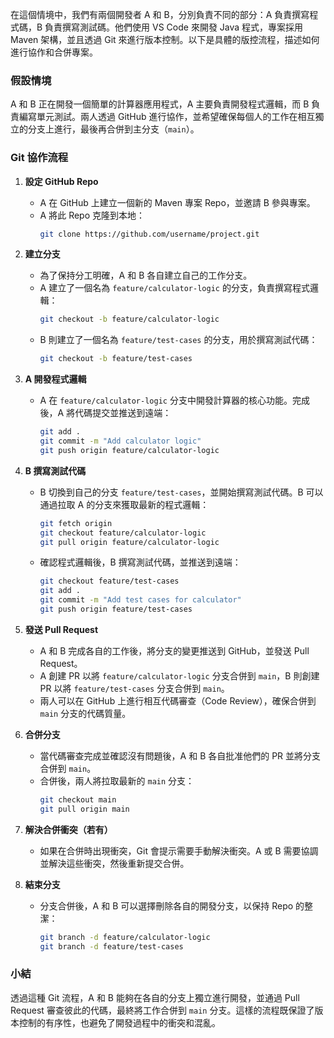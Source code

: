 在這個情境中，我們有兩個開發者 A 和 B，分別負責不同的部分：A 負責撰寫程式碼，B 負責撰寫測試碼。他們使用 VS Code 來開發 Java 程式，專案採用 Maven 架構，並且透過 Git 來進行版本控制。以下是具體的版控流程，描述如何進行協作和合併專案。

### 假設情境

A 和 B 正在開發一個簡單的計算器應用程式，A 主要負責開發程式邏輯，而 B 負責編寫單元測試。兩人透過 GitHub 進行協作，並希望確保每個人的工作在相互獨立的分支上進行，最後再合併到主分支（`main`）。

### Git 協作流程

1. **設定 GitHub Repo**
   - A 在 GitHub 上建立一個新的 Maven 專案 Repo，並邀請 B 參與專案。
   - A 將此 Repo 克隆到本地：  
     ```bash
     git clone https://github.com/username/project.git
     ```

2. **建立分支**
   - 為了保持分工明確，A 和 B 各自建立自己的工作分支。
   - A 建立了一個名為 `feature/calculator-logic` 的分支，負責撰寫程式邏輯：  
     ```bash
     git checkout -b feature/calculator-logic
     ```
   - B 則建立了一個名為 `feature/test-cases` 的分支，用於撰寫測試代碼：  
     ```bash
     git checkout -b feature/test-cases
     ```

3. **A 開發程式邏輯**
   - A 在 `feature/calculator-logic` 分支中開發計算器的核心功能。完成後，A 將代碼提交並推送到遠端：  
     ```bash
     git add .
     git commit -m "Add calculator logic"
     git push origin feature/calculator-logic
     ```

4. **B 撰寫測試代碼**
   - B 切換到自己的分支 `feature/test-cases`，並開始撰寫測試代碼。B 可以通過拉取 A 的分支來獲取最新的程式邏輯：  
     ```bash
     git fetch origin
     git checkout feature/calculator-logic
     git pull origin feature/calculator-logic
     ```
   - 確認程式邏輯後，B 撰寫測試代碼，並推送到遠端：
     ```bash
     git checkout feature/test-cases
     git add .
     git commit -m "Add test cases for calculator"
     git push origin feature/test-cases
     ```

5. **發送 Pull Request**
   - A 和 B 完成各自的工作後，將分支的變更推送到 GitHub，並發送 Pull Request。
   - A 創建 PR 以將 `feature/calculator-logic` 分支合併到 `main`，B 則創建 PR 以將 `feature/test-cases` 分支合併到 `main`。
   - 兩人可以在 GitHub 上進行相互代碼審查（Code Review），確保合併到 `main` 分支的代碼質量。

6. **合併分支**
   - 當代碼審查完成並確認沒有問題後，A 和 B 各自批准他們的 PR 並將分支合併到 `main`。
   - 合併後，兩人將拉取最新的 `main` 分支：  
     ```bash
     git checkout main
     git pull origin main
     ```

7. **解決合併衝突（若有）**
   - 如果在合併時出現衝突，Git 會提示需要手動解決衝突。A 或 B 需要協調並解決這些衝突，然後重新提交合併。

8. **結束分支**
   - 分支合併後，A 和 B 可以選擇刪除各自的開發分支，以保持 Repo 的整潔：  
     ```bash
     git branch -d feature/calculator-logic
     git branch -d feature/test-cases
     ```

### 小結

透過這種 Git 流程，A 和 B 能夠在各自的分支上獨立進行開發，並通過 Pull Request 審查彼此的代碼，最終將工作合併到 `main` 分支。這樣的流程既保證了版本控制的有序性，也避免了開發過程中的衝突和混亂。
